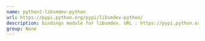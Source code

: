 ```yaml
---
name: python2-libsmdev-python
url: https://pypi.python.org/pypi/libsmdev-python/
description: bindings module for libsmdev. URL : https://pypi.python.org/pypi/libsmdev-python/ Groups : None
group: None
---
```

